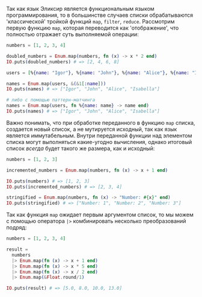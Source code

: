 
Так как язык Эликсир является функциональным языком программирования, то в большинстве случаев списки обрабатываются 'классической' тройкой функций `map`, `filter`, `reduce`. Рассмотрим первую функцию `map`, которая переводится как 'отображение', что полностью отражает суть выполняемой операции:

```elixir
numbers = [1, 2, 3, 4]

doubled_numbers = Enum.map(numbers, fn (x) -> x * 2 end)
IO.puts(doubled_numbers) # => [2, 4, 6, 8]

users = [%{name: "Igor"}, %{name: "John"}, %{name: "Alice"}, %{name: "Isabella"}]

names = Enum.map(users, &(&1[:name]))
IO.puts(names) # => ["Igor", "John", "Alice", "Isabella"]

# либо с помощью паттерн-матчинга
names = Enum.map(users, fn %{name: name} -> name end)
IO.puts(names) # => ["Igor", "John", "Alice", "Isabella"]
```

Важно понимать, что при обработке переданного в функцию `map` списка, создается новый список, а не мутируется исходный, так как язык является иммутабельным. Внутри переданной функции над элементом списка могут выполняться какие-угодно вычисления, однако итоговый список *всегда* будет такого же размера, как и исходный:

```elixir
numbers = [1, 2, 3]

incremented_numbers = Enum.map(numbers, fn (x) -> x + 1 end)

IO.puts(numbers) # => [1, 2, 3]
IO.puts(incremented_numbers) # => [2, 3, 4]

stringified = Enum.map(numbers, fn (x) -> "Number: #{x}" end)
IO.puts(stringified) # => ["Number: 1", "Number: 2", "Number: 3"]
```

Так как функция `map` ожидает первым аргументом список, то мы можем с помощью оператора `|>` комбинировать несколько преобразований подряд:

```elixir
numbers = [1, 2, 3, 4]

result =
  numbers
  |> Enum.map(fn (x) -> x + 1 end)
  |> Enum.map(fn (x) -> x * 5 end)
  |> Enum.map(fn (x) -> x / 2 end)
  |> Enum.map(&Float.round/1)

IO.puts(result) # => [5.0, 8.0, 10.0, 13.0]
```

